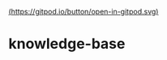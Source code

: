 [(https://gitpod.io/button/open-in-gitpod.svg)](https://gitpod.io/#https://github.com/zadam/trilium)
# knowledge-base
